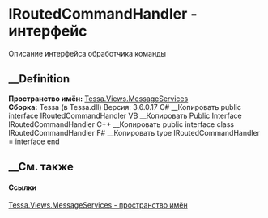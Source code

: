 # IRoutedCommandHandler - интерфейс
Описание интерфейса обработчика команды
## __Definition
 **Пространство имён:**
[Tessa.Views.MessageServices](N_Tessa_Views_MessageServices.htm)  
 **Сборка:** Tessa (в Tessa.dll) Версия: 3.6.0.17
C# __Копировать
     public interface IRoutedCommandHandler
VB __Копировать
     Public Interface IRoutedCommandHandler
C++ __Копировать
     public interface class IRoutedCommandHandler
F# __Копировать
     type IRoutedCommandHandler = interface end
##  __См. также
#### Ссылки
[Tessa.Views.MessageServices - пространство
имён](N_Tessa_Views_MessageServices.htm)
